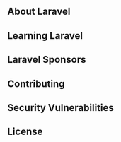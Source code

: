 
## About Laravel

## Learning Laravel

## Laravel Sponsors


## Contributing

## Security Vulnerabilities

## License

